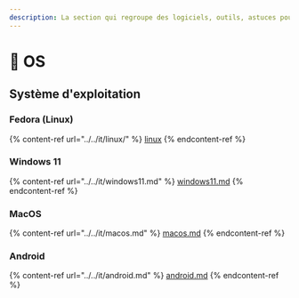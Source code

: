 ```yaml
---
description: La section qui regroupe des logiciels, outils, astuces pour chaque système
---
```


# 💾 OS

## Système d'exploitation

### Fedora (Linux)

{% content-ref url="../../it/linux/" %}
[linux](../../it/linux/)
{% endcontent-ref %}

### Windows 11

{% content-ref url="../../it/windows11.md" %}
[windows11.md](../../it/windows11.md)
{% endcontent-ref %}

### MacOS

{% content-ref url="../../it/macos.md" %}
[macos.md](../../it/macos.md)
{% endcontent-ref %}

### Android

{% content-ref url="../../it/android.md" %}
[android.md](../../it/android.md)
{% endcontent-ref %}
